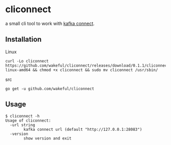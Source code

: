 # cliconnect
a small cli tool to work with [kafka connect](https://docs.confluent.io/current/connect/intro.html).

## Installation

Linux
```
curl -Lo cliconnect https://github.com/wakeful/cliconnect/releases/download/0.1.1/cliconnect-linux-amd64 && chmod +x cliconnect && sudo mv cliconnect /usr/sbin/
```

src
```
go get -u github.com/wakeful/cliconnect
```

## Usage

```
$ cliconnect -h
Usage of cliconnect:
  -url string
        kafka connect url (default "http://127.0.0.1:28083")
  -version
        show version and exit
```

